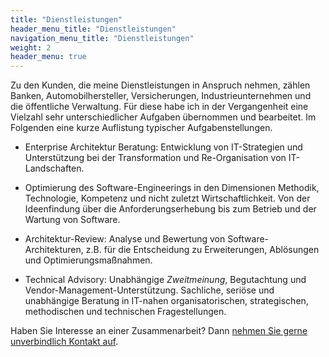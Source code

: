 ```yaml
---
title: "Dienstleistungen"
header_menu_title: "Dienstleistungen"
navigation_menu_title: "Dienstleistungen"
weight: 2
header_menu: true
---
```

Zu den Kunden, die meine Dienstleistungen in Anspruch nehmen, zählen Banken, Automobilhersteller, Versicherungen, Industrieunternehmen und die öffentliche Verwaltung. Für diese habe ich in der Vergangenheit eine Vielzahl sehr unterschiedlicher Aufgaben übernommen und bearbeitet. Im Folgenden eine kurze Auflistung typischer Aufgabenstellungen.

- Enterprise Architektur Beratung: Entwicklung von IT-Strategien und Unterstützung bei der Transformation und Re-Organisation von IT-Landschaften.

- Optimierung des Software-Engineerings in den Dimensionen Methodik, Technologie, Kompetenz und nicht zuletzt Wirtschaftlichkeit. Von der Ideenfindung über die Anforderungserhebung bis zum Betrieb und der Wartung von Software.

- Architektur-Review: Analyse und Bewertung von Software-Architekturen, z.B. für die Entscheidung zu Erweiterungen, Ablösungen und Optimierungsmaßnahmen.

- Technical Advisory: Unabhängige *Zweitmeinung*, Begutachtung und Vendor-Management-Unterstützung. Sachliche, seriöse und unabhängige Beratung in IT-nahen organisatorischen, strategischen, methodischen und technischen Fragestellungen.

Haben Sie Interesse an einer Zusammenarbeit? Dann [nehmen Sie gerne unverbindlich Kontakt auf](#kontakt).
